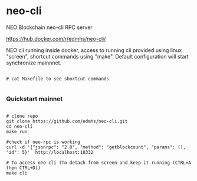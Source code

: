 # neo-cli
NEO Blockchain neo-cli RPC server

https://hub.docker.com/r/edmhs/neo-cli/

NEO cli running inside docker, access to running cli provided using linux "screen", shortcut commands using "make". Default configuration will start synchronize mainnnet.

~~~

# cat Makefile to see shortcut commands


~~~

### Quickstart mainnet

~~~

# clone repo
git clone https://github.com/edmhs/neo-cli.git
cd neo-cli
make run

#check if neo-rpc is working
curl -d '{"jsonrpc": "2.0", "method": "getblockcount", "params": [], "id": 5}'  http://localhost:10332

# To access neo cli (To detach from screen and keep it running (CTRL+A then CTRL+D))
make cli

~~~